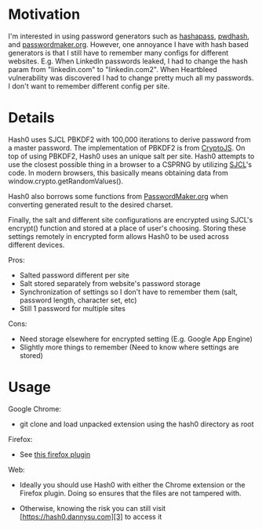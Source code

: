 # Motivation
I'm interested in using password generators such as [hashapass][6],
[pwdhash][7], and [passwordmaker.org][1]. However, one annoyance I have with
hash based generators is that I still have to remember many configs for
different websites. E.g. When LinkedIn passwords leaked, I had to change the
hash param from "linkedin.com" to "linkedin.com2". When Heartbleed
vulnerability was discovered I had to change pretty much all my passwords. I
don't want to remember different config per site.

# Details
Hash0 uses SJCL PBKDF2 with 100,000 iterations to derive password from a
master password. The implementation of PBKDF2 is from [CryptoJS][2]. On top of
using PBKDF2, Hash0 uses an unique salt per site. Hash0 attempts to use the
closest possible thing in a browser to a CSPRNG by utilizing [SJCL][5]'s code.
In modern browsers, this basically means obtaining data from
window.crypto.getRandomValues().

Hash0 also borrows some functions from [PasswordMaker.org][1] when converting
generated result to the desired charset.

Finally, the salt and different site configurations are encrypted using SJCL's
encrypt() function and stored at a place of user's choosing. Storing these
settings remotely in encrypted form allows Hash0 to be used across different
devices.

Pros:

- Salted password different per site
- Salt stored separately from website's password storage
- Synchronization of settings so I don't have to remember them (salt, password
  length, character set, etc)
- Still 1 password for multiple sites

Cons:

- Need storage elsewhere for encrypted setting (E.g. Google App Engine)
- Slightly more things to remember (Need to know where settings are stored)

# Usage

Google Chrome:

- git clone and load unpacked extension using the hash0 directory as root

Firefox:

- See [this firefox plugin][4]

Web:

- Ideally you should use Hash0 with either the Chrome extension or the Firefox
  plugin. Doing so ensures that the files are not tampered with.
- Otherwise, knowing the risk you can still visit
  [https://hash0.dannysu.com][3] to access it

  [1]: http://PasswordMaker.org
  [2]: http://code.google.com/p/crypto-js/
  [3]: https://hash0.dannysu.com
  [4]: https://github.com/dannysu/hash0-firefox
  [5]: https://crypto.stanford.edu/sjcl/
  [6]: http://hashapass.com
  [7]: https://www.pwdhash.com/
